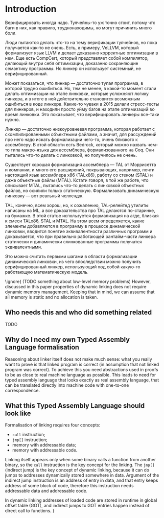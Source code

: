 # Introduction

Верифицировать иногда надо. Тулчейны-то уж точно стоит, потому что баги в
них, как правило, труднонаходимы, но могут причинить много боли.

Люди пытаются делать что-то на тему верификации тулчейнов, но пока
получается как-то не очень. Есть, к примеру, VeLLVM, который формализует
язык LLVM и делает доказанно корректные оптимизации в нем. Еще есть
CompCert, который представляет собой компилятор, делающий внутри себя
оптимизации, доказанно сохраняющие семантику программы. Но линкер он
использует системный, не верифицированный.

Может показаться, что линкер — достаточно тупая программа, в которой трудно
ошибиться. Но, тем не менее, в какой-то момент стали делать оптимизации на
этапе линковки, которые усложняют логику линкера, и в итоге в ней
действительно становится возможным ошибиться в коде линкера. Какие-то
чуваки в 2015 делали стресс-тесты для линкеров, и находили просто уйму
багов на этапе оптимизаций во время линковки. Это показывает, что
верифицировать линкеры все-таки нужно.

Линкер — достаточно низкоуровневая программа, которая работает с
скомпилированными объектными файлами, а значит, для рассуждений про него
надо искать формализации чего-то, очень близкого к ассемблеру. В этой
области есть Bedrock, который можно назвать чем-то типа макро-языка для
ассемблера, формализованного на Coq. Они пытались что-то делать с
линковкой, но получилось не очень.

Существует хорошая формализация ассемблера — TAL от Моррисетта и компании,
и много его расширений, покрывающих, например, почти настоящий язык
ассемблера x86 (TALx86), работу со стеком (STAL) и даже объектные файлы
(MTAL). Кстати говоря, в той же работе, что описывает MTAL, пытались что-то
делать с линковкой объектных файлов, но осилили только статическую.
Формализовать динамическую линковку — вот реальный челлендж.

TAL, конечно, всем хорош, но, к сожалению, TAL-релейтед утилиты написаны на
ML, а все доказательства про TAL делаются по-старинке, на бумажке. В этой
статье используется формализация на агде, близкая к смеси TALx86, STAL и
MTAL. На этом всем определяется, какие элементы добавляются в программу в
процессе динамической линковки, вводится понятие эквивалентности различных
программ и доказывается, что при правильно работающей рантайм-части линкера
статически и динамически слинкованные программы получатся эквивалентными.

Это можно считать первыми шагами в области формализации динамической
линковки, из чего впоследствии можно получить верифицированный линкер,
использующий под собой какую-то работающую математическую модель.

\ignore{
(TODO something about low-level memory problems) However, discussed in this
paper properties of dynamic linking does not require dynamic memory
management. Keeping that in mind, we can assume that all memory is static
and no allocation is taken.

## Who needs this and who did something related

TODO

## Why do I need my own Typed Assembly Language formalisation

Reasoning about linker itself does not make much sense: what you really
want to prove is that linked program is correct (in assumption that not
linked program was correct). To achieve this you need abstractions used in
proofs to be as close to real machine language as possible. This leads to
need for typed assembly language that looks exactly as real assembly
language, that can be translated directly into machine code with one-to-one
correspondence.

## What this Typed Assembly Language should look like

Formalisation of linking requires four concepts:

*   `call` instruction;
*   `jmp[]` instruction;
*   memory with addressable data;
*   memory with addressable code.

Linking itself appears only when some binary calls a function from another
binary, so the `call` instruction is the key concept for the linking. The
`jmp[]` (indirect jump) is the key concept of dynamic linking, because it
can do jumps to addresses dynamically stored somewhere in data. Argument of
the indirect jump instruction is an address of entry in data, and that
entry keeps address of some block of code, therefore this instruction needs
addressable data and addressable code.

In dynamic linking addresses of loaded code are stored in runtime in global
offset table (GOT), and indirect jumps to GOT entries happen instead of
direct call to functions.
}
